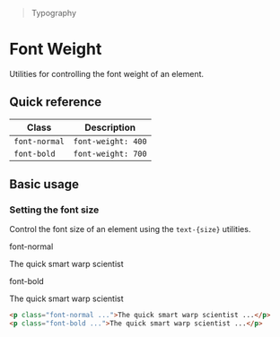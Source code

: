> Typography

# Font Weight

Utilities for controlling the font weight of an element.

## Quick reference

| Class          | Description        |
|----------------|--------------------|
| `font-normal`  | `font-weight: 400` |
| `font-bold`    | `font-weight: 700` |

## Basic usage

### Setting the font size
Control the font size of an element using the `text-{size}` utilities.

<example-container>
  <div class="ex-inner-box s-text">
    <span class="font-normal">font-normal</span>
    <p class="font-normal">The quick smart warp scientist</p>
    <span class="font-bold">font-bold</span>
    <p class="font-bold">The quick smart warp scientist</p>
  </div>
</example-container>

```html
<p class="font-normal ...">The quick smart warp scientist ...</p>
<p class="font-bold ...">The quick smart warp scientist ...</p>
```
